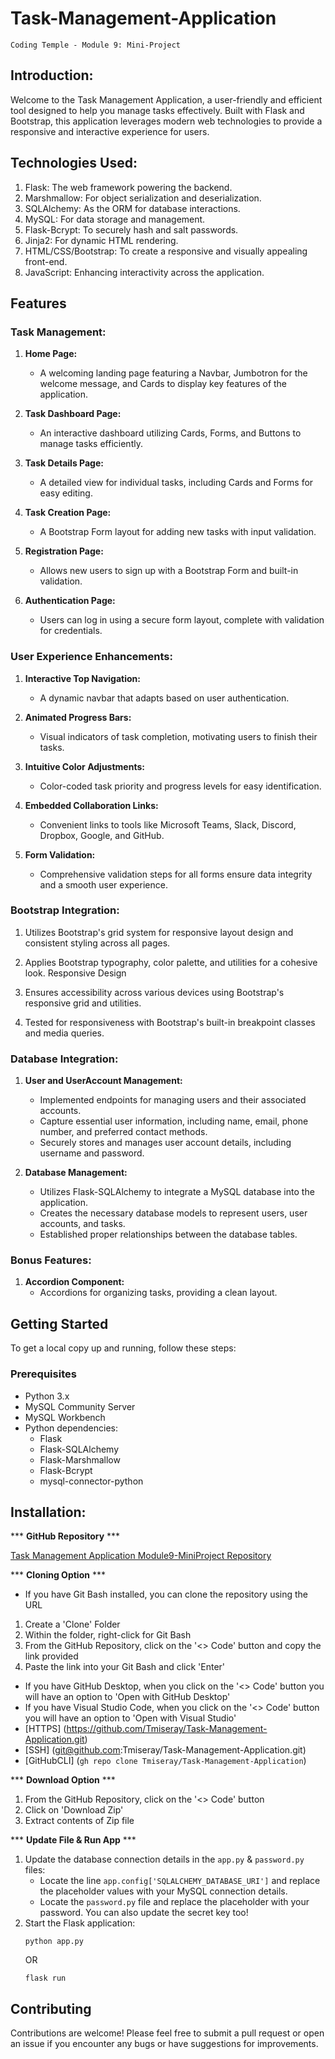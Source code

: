 # Task-Management-Application

    Coding Temple - Module 9: Mini-Project

## Introduction:

Welcome to the Task Management Application, a user-friendly and efficient tool designed to help you manage tasks effectively. Built with Flask and Bootstrap, this application leverages modern web technologies to provide a responsive and interactive experience for users.


## Technologies Used:

1. Flask: The web framework powering the backend.
2. Marshmallow: For object serialization and deserialization.
3. SQLAlchemy: As the ORM for database interactions.
4. MySQL: For data storage and management.
5. Flask-Bcrypt: To securely hash and salt passwords.
6. Jinja2: For dynamic HTML rendering.
7. HTML/CSS/Bootstrap: To create a responsive and visually appealing front-end.
8. JavaScript: Enhancing interactivity across the application.


## Features

### Task Management:

1. **Home Page:**
    - A welcoming landing page featuring a Navbar, Jumbotron for the welcome message, and Cards to display key features of the application.

2. **Task Dashboard Page:**
    - An interactive dashboard utilizing Cards, Forms, and Buttons to manage tasks efficiently.

3. **Task Details Page:**
    - A detailed view for individual tasks, including Cards and Forms for easy editing.

4. **Task Creation Page:**
    - A Bootstrap Form layout for adding new tasks with input validation.

5. **Registration Page:**
    - Allows new users to sign up with a Bootstrap Form and built-in validation.

6. **Authentication Page:**
    - Users can log in using a secure form layout, complete with validation for credentials.


### User Experience Enhancements:

1. **Interactive Top Navigation:**
    - A dynamic navbar that adapts based on user authentication.

2. **Animated Progress Bars:**
    - Visual indicators of task completion, motivating users to finish their tasks.

3. **Intuitive Color Adjustments:**
    - Color-coded task priority and progress levels for easy identification.

4. **Embedded Collaboration Links:**
    - Convenient links to tools like Microsoft Teams, Slack, Discord, Dropbox, Google, and GitHub.

5. **Form Validation:**
    - Comprehensive validation steps for all forms ensure data integrity and a smooth user experience.


### Bootstrap Integration:

1. Utilizes Bootstrap's grid system for responsive layout design and consistent styling across all pages.

2. Applies Bootstrap typography, color palette, and utilities for a cohesive look.
Responsive Design

3. Ensures accessibility across various devices using Bootstrap's responsive grid and utilities.

4. Tested for responsiveness with Bootstrap's built-in breakpoint classes and media queries.


### Database Integration:

1. **User and UserAccount Management:**
    - Implemented endpoints for managing users and their associated accounts.
    - Capture essential user information, including name, email, phone number, and preferred contact methods.
    - Securely stores and manages user account details, including username and password.

2. **Database Management:**
    - Utilizes Flask-SQLAlchemy to integrate a MySQL database into the application.
    - Creates the necessary database models to represent users, user accounts, and tasks.
    - Established proper relationships between the database tables.


### Bonus Features:

1. **Accordion Component:**
    - Accordions for organizing tasks, providing a clean layout.



## Getting Started
To get a local copy up and running, follow these steps:

### Prerequisites
- Python 3.x
- MySQL Community Server
- MySQL Workbench
- Python dependencies:
  - Flask
  - Flask-SQLAlchemy
  - Flask-Marshmallow
  - Flask-Bcrypt
  - mysql-connector-python

## Installation:
*** **GitHub Repository** ***

[Task Management Application Module9-MiniProject Repository](https://github.com/Tmiseray/Task-Management-Application)

*** **Cloning Option** ***
* If you have Git Bash installed, you can clone the repository using the URL
1. Create a 'Clone' Folder
2. Within the folder, right-click for Git Bash
3. From the GitHub Repository, click on the '<> Code' button and copy the link provided
4. Paste the link into your Git Bash and click 'Enter'
* If you have GitHub Desktop, when you click on the '<> Code' button you will have an option to 'Open with GitHub Desktop'
* If you have Visual Studio Code, when you click on the '<> Code' button you will have an option to 'Open with Visual Studio'
* [HTTPS] (https://github.com/Tmiseray/Task-Management-Application.git)
* [SSH] (git@github.com:Tmiseray/Task-Management-Application.git)
* [GitHubCLI] (`gh repo clone Tmiseray/Task-Management-Application`)

*** **Download Option** ***
1. From the GitHub Repository, click on the '<> Code' button
2. Click on 'Download Zip'
3. Extract contents of Zip file

*** **Update File & Run App** ***
1. Update the database connection details in the `app.py` & `password.py` files:
   - Locate the line `app.config['SQLALCHEMY_DATABASE_URI']` and replace the placeholder values with your MySQL connection details.
   - Locate the `password.py` file and replace the placeholder with your password. You can also update the secret key too!
2. Start the Flask application:
   ```
   python app.py
   ```
   OR
   ```
   flask run
   ```


## Contributing

Contributions are welcome! Please feel free to submit a pull request or open an issue if you encounter any bugs or have suggestions for improvements.
